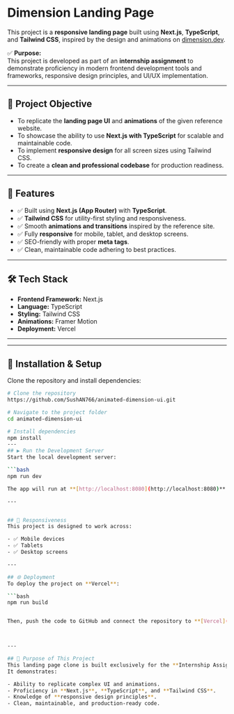 # Dimension Landing Page 

This project is a **responsive landing page** built using **Next.js**, **TypeScript**, and **Tailwind CSS**, inspired by the design and animations on [dimension.dev](https://www.dimension.dev/).  

✅ **Purpose:**  
This project is developed as part of an **internship assignment** to demonstrate proficiency in modern frontend development tools and frameworks, responsive design principles, and UI/UX implementation.  

---

## 🎯 Project Objective
- To replicate the **landing page UI** and **animations** of the given reference website.
- To showcase the ability to use **Next.js with TypeScript** for scalable and maintainable code.
- To implement **responsive design** for all screen sizes using Tailwind CSS.
- To create a **clean and professional codebase** for production readiness.

---

## 🚀 Features
- ✅ Built using **Next.js (App Router)** with **TypeScript**.
- ✅ **Tailwind CSS** for utility-first styling and responsiveness.
- ✅ Smooth **animations and transitions** inspired by the reference site.
- ✅ Fully **responsive** for mobile, tablet, and desktop screens.
- ✅ SEO-friendly with proper **meta tags**.
- ✅ Clean, maintainable code adhering to best practices.

---

## 🛠️ Tech Stack
- **Frontend Framework:** Next.js  
- **Language:** TypeScript  
- **Styling:** Tailwind CSS  
- **Animations:** Framer Motion  
- **Deployment:** Vercel  

---


---

## 🔧 Installation & Setup
Clone the repository and install dependencies:

```bash
# Clone the repository
https://github.com/SushAN766/animated-dimension-ui.git

# Navigate to the project folder
cd animated-dimension-ui

# Install dependencies
npm install
---
## ▶️ Run the Development Server
Start the local development server:

```bash
npm run dev

The app will run at **[http://localhost:8080](http://localhost:8080)**.

---


## 📱 Responsiveness
This project is designed to work across:

- ✅ Mobile devices
- ✅ Tablets
- ✅ Desktop screens

---

## 🌐 Deployment
To deploy the project on **Vercel**:

```bash
npm run build


Then, push the code to GitHub and connect the repository to **[Vercel](https://vercel.com/)**.



---

## 📌 Purpose of This Project
This landing page clone is built exclusively for the **Internship Assignment** provided by **[Company Name]**.  
It demonstrates:

- Ability to replicate complex UI and animations.
- Proficiency in **Next.js**, **TypeScript**, and **Tailwind CSS**.
- Knowledge of **responsive design principles**.
- Clean, maintainable, and production-ready code.
